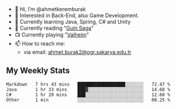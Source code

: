 - 👋 Hi, I’m @ahmetkeremburak
- 👀 Interested in Back-End, also Game Development.
- 🌱 Currently learning Java, Spring, C# and Unity
- :book: Currently reading "[Guin Saga](https://en.wikipedia.org/wiki/Guin_Saga)"
- :tv: Currently playing "[Valheim](https://www.valheimgame.com/)"
- 📫 How to reach me:  
  - via email: ahmet.burak2@ogr.sakarya.edu.tr
<!---
- 💞️ I’m looking to collaborate on ...
--->

<!---
ahmetkeremburak/ahmetkeremburak is a ✨ special ✨ repository because its `README.md` (this file) appears on your GitHub profile.
You can click the Preview link to take a look at your changes.
--->
## My Weekly Stats
<!--START_SECTION:waka-->

```text
Markdown   7 hrs 43 mins   ██████████████████░░░░░░░   72.47 %
Java       1 hr 33 mins    ███▓░░░░░░░░░░░░░░░░░░░░░   14.68 %
C#         1 hr 20 mins    ███░░░░░░░░░░░░░░░░░░░░░░   12.60 %
Other      1 min           ░░░░░░░░░░░░░░░░░░░░░░░░░   00.25 %
```

<!--END_SECTION:waka-->
